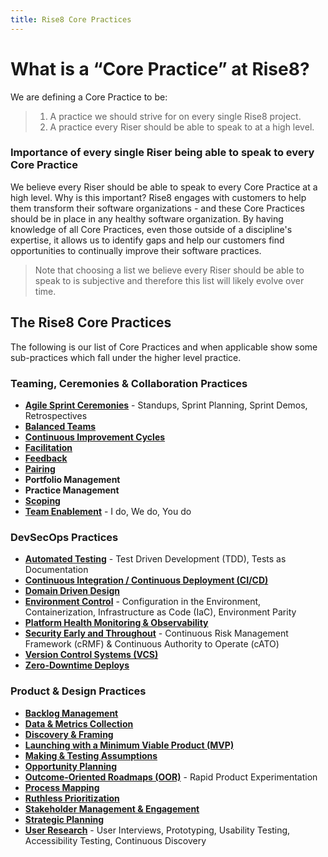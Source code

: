 ```yaml
---
title: Rise8 Core Practices
---
```


# What is a “Core Practice” at Rise8?
We are defining a Core Practice to be:
> 1. A practice we should strive for on every single Rise8 project. <br>
> 1. A practice every Riser should be able to speak to at a high level.

### Importance of every single Riser being able to speak to every Core Practice
We believe every Riser should be able to speak to every Core Practice at a high level. Why is this important? Rise8 engages with customers to help them transform their software organizations - and these Core Practices should be in place in any healthy software organization. By having knowledge of all Core Practices, even those outside of a discipline's expertise, it allows us to identify gaps and help our customers find opportunities to continually improve their software practices.
> Note that choosing a list we believe every Riser should be able to speak to is subjective and therefore this list will likely evolve over time.

## The Rise8 Core Practices
The following is our list of Core Practices and when applicable show some sub-practices which fall under the higher level practice.

### Teaming, Ceremonies & Collaboration Practices
* **[Agile Sprint Ceremonies](../agile-ceremonies)** - Standups, Sprint Planning, Sprint Demos, Retrospectives
* **[Balanced Teams](../balanced-team)**
* **[Continuous Improvement Cycles](../continuous-improvement-cycles)**
* **[Facilitation](../facilitation)**
* **[Feedback](../feedback)**
* **[Pairing](../pairing)**
* **Portfolio Management**
* **Practice Management**
* **[Scoping](../scoping)**
* **[Team Enablement](../team-enablement)** - I do, We do, You do

### DevSecOps Practices
* **[Automated Testing](../automated-testing)** - Test Driven Development (TDD), Tests as Documentation
* **[Continuous Integration / Continuous Deployment (CI/CD)](../ci-cd)**
* **[Domain Driven Design](../domain-driven-design)**
* **[Environment Control](../environment-control)** - Configuration in the Environment, Containerization, Infrastructure as Code (IaC), Environment Parity
* **[Platform Health Monitoring & Observability](../platform-health-monitoring-and-observability)**
* **[Security Early and Throughout](../security-early-and-throughout)** - Continuous Risk Management Framework (cRMF) & Continuous Authority to Operate (cATO)
* **[Version Control Systems (VCS)](../version-control-systems)**
* **[Zero-Downtime Deploys](../zero-downtime-deployments)**

### Product & Design Practices
* **[Backlog Management](../backlog-management)**
* **[Data & Metrics Collection](../data-and-metrics-collection)**
* **[Discovery & Framing](../discovery-and-framing)**
* **[Launching with a Minimum Viable Product (MVP)](../launching-with-a-minimum-viable-product)**
* **[Making & Testing Assumptions](../making-and-testing-assumptions)**
* **[Opportunity Planning](../opportunity-planning)**
* **[Outcome-Oriented Roadmaps (OOR)](../outcome-oriented-roadmaps)** - Rapid Product Experimentation
* **[Process Mapping](../process-mapping)**
* **[Ruthless Prioritization](../ruthless-prioritization)**
* **[Stakeholder Management & Engagement](../stakeholder-management-and-engagement)**
* **[Strategic Planning](../strategic-planning)**
* **[User Research](../user-research)** - User Interviews, Prototyping, Usability Testing, Accessibility Testing, Continuous Discovery
